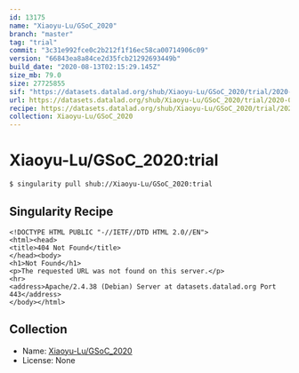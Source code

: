 ```yaml
---
id: 13175
name: "Xiaoyu-Lu/GSoC_2020"
branch: "master"
tag: "trial"
commit: "3c31e992fce0c2b212f1f16ec58ca00714906c09"
version: "66843ea8a84ce2d35fcb21292693449b"
build_date: "2020-08-13T02:15:29.145Z"
size_mb: 79.0
size: 27725855
sif: "https://datasets.datalad.org/shub/Xiaoyu-Lu/GSoC_2020/trial/2020-08-13-3c31e992-66843ea8/66843ea8a84ce2d35fcb21292693449b.sif"
url: https://datasets.datalad.org/shub/Xiaoyu-Lu/GSoC_2020/trial/2020-08-13-3c31e992-66843ea8/
recipe: https://datasets.datalad.org/shub/Xiaoyu-Lu/GSoC_2020/trial/2020-08-13-3c31e992-66843ea8/Singularity
collection: Xiaoyu-Lu/GSoC_2020
---
```


# Xiaoyu-Lu/GSoC_2020:trial

```bash
$ singularity pull shub://Xiaoyu-Lu/GSoC_2020:trial
```

## Singularity Recipe

```singularity
<!DOCTYPE HTML PUBLIC "-//IETF//DTD HTML 2.0//EN">
<html><head>
<title>404 Not Found</title>
</head><body>
<h1>Not Found</h1>
<p>The requested URL was not found on this server.</p>
<hr>
<address>Apache/2.4.38 (Debian) Server at datasets.datalad.org Port 443</address>
</body></html>
```

## Collection

 - Name: [Xiaoyu-Lu/GSoC_2020](https://github.com/Xiaoyu-Lu/GSoC_2020)
 - License: None

